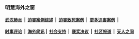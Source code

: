 
### 明慧海外之窗

####  [武汉肺炎](indexes/365.md?t=06130201) &nbsp;|&nbsp;  [迫害案例综述](indexes/328.md?t=06130201) &nbsp;|&nbsp; [迫害致死案例](indexes/277.md?t=06130201)  &nbsp;|&nbsp; [更多迫害案例](indexes/81.md?t=06130201)  &nbsp;|&nbsp; 
####  [时事评论](indexes/19.md?t=06130201) &nbsp;|&nbsp; [海外简讯](indexes/245.md?t=06130201)&nbsp;|&nbsp;  [社会支持](indexes/140.md?t=06130201) &nbsp;|&nbsp; [褒奖决议](indexes/282.md?t=06130201) &nbsp;|&nbsp; [社区报道](indexes/91.md?t=06130201)  &nbsp;|&nbsp; [天人之间](indexes/78.md?t=06130201) 

